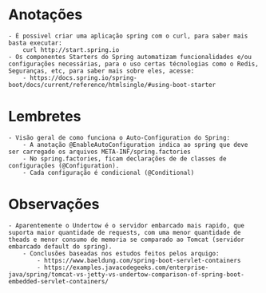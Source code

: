 # Anotações
	- É possivel criar uma aplicação spring com o curl, para saber mais basta executar:
		curl http://start.spring.io
	- Os componentes Starters do Spring automatizam funcionalidades e/ou configurações necessárias, para o uso certas técnologias como o Redis, Seguranças, etc, para saber mais sobre eles, acesse: 
		- https://docs.spring.io/spring-boot/docs/current/reference/htmlsingle/#using-boot-starter

# Lembretes
	- Visão geral de como funciona o Auto-Configuration do Spring:
		- A anotação @EnableAutoConfiguration indica ao spring que deve ser carregado os arquivos META-INF/spring.factories
		- No spring.factories, ficam declarações de de classes de configurações (@Configuration).
		- Cada configuração é condicional (@Conditional)

# Observações
	- Aparentemente o Undertow é o servidor embarcado mais rapido, que suporta maior quantidade de requests, com uma menor quantidade de theads e menor consumo de memoria se comparado ao Tomcat (servidor embarcado default do spring). 
		- Conclusões baseadas nos estudos feitos pelos arquigo: 
			- https://www.baeldung.com/spring-boot-servlet-containers
			- https://examples.javacodegeeks.com/enterprise-java/spring/tomcat-vs-jetty-vs-undertow-comparison-of-spring-boot-embedded-servlet-containers/
